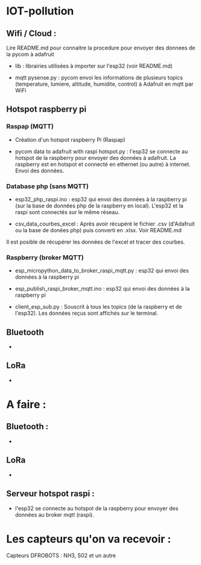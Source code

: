 # IOT-pollution

## Wifi / Cloud :

Lire README.md pour connaitre la procedure pour envoyer des donnees de la pycom à adafruit

- lib : librairies utilisées à importer sur l'esp32 (voir README.md)

- mqtt pysense.py : pycom envoi les informations de plusieurs topics (temperature, lumiere, altitude, humidite, control) à Adafruit en mqtt par WiFi

## Hotspot raspberry pi

### Raspap (MQTT)

- Création d'un hotspot raspberry Pi (Raspap)

- pycom data to adafruit with raspi hotspot.py : l'esp32 se connecte au hotspot de la raspberry pour envoyer des données à adafruit. La raspberry est en hotspot et connecté en ethernet (ou autre) à internet. Envoi des données.
    

### Database php (sans MQTT)

- esp32_php_raspi.ino : esp32 qui envoi des données à la raspberry pi (sur la base de données php de la raspberry en local). L'esp32 et la raspi sont connectés sur le même réseau.

- csv_data_courbes_excel : Après avoir récupéré le fichier .csv (d'Adafruit ou la base de donées php) puis converti en .xlsx. Voir README.md

Il est posible de récupérer les données de l'excel et tracer des courbes.

### Raspberry (broker MQTT)

- esp_micropython_data_to_broker_raspi_mqtt.py : esp32 qui envoi des données à la raspberry pi

- esp_publish_raspi_broker_mqtt.ino : esp32 qui envoi des données à la raspberry pi

- client_esp_sub.py : Souscrit à tous les topics (de la raspberry et de l'esp32). Les données reçus sont affichés sur le terminal.


## Bluetooth

- 

## LoRa

- 

# A faire :
## Bluetooth : 

-

## LoRa

-

## Serveur hotspot raspi :

- l'esp32 se connecte au hotspot de la raspberry pour envoyer des données au broker mqtt (raspi).
    



# Les capteurs qu'on va recevoir :

Capteurs DFROBOTS : NH3, S02 et un autre
